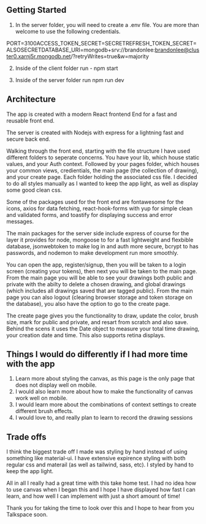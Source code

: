 Getting Started
---------------

1) In the server folder, you will need to create a .env file. You are more than welcome to use the following credentials.

PORT=3100ACCESS_TOKEN_SECRET=SECRETREFRESH_TOKEN_SECRET=ALSOSECRETDATABASE_URI=mongodb+srv://brandonlee:brandonlee@cluster0.xarnj5r.mongodb.net/?retryWrites=true&w=majority

2) Inside of the client folder run - npm start

3) Inside of the server folder run npm run dev


Architecture
---------------
The app is created with a modern React frontend End for a fast and reusable front end.

The server is created with Nodejs with express for a lightning fast and secure back end.

Walking through the front end, starting with the file structure I have used different folders to seperate concerns. You have your lib, which house static values, and your Auth context. Followed by your pages folder, which houses your common views, credientials, the main page (the collection of drawing), and your create page. Each folder holding the associated css file. I decided to do all styles manually as I wanted to keep the app light, as well as display some good clean css.


Some of the packages used for the front end are fontawesome for the icons, axios for data fetching, react-hook-forms with yup for simple clean and validated forms, and toastify for displaying success and error messages.

The main packages for the server side include express of course for the layer it provides for node, mongoose to for a fast lightweight and flexbible database, jsonwebtoken to make log in and auth more secure, bcrypt to has passwords, and nodemon to make development run more smoothly.

You can open the app, register/signup, then you will be taken to a login screen (creating your tokens), then next you will be taken to the main page. From the main page you will be able to see your drawings both public and private with the abilty to delete a chosen drawing, and global drawings (which includes all drawings saved that are tagged public). From the main page you can also logout (clearing browser storage and token storage on the database), you also have the option to go to the create page.

The create page gives you the functionality to draw, update the color, brush size, mark for public and private, and resart from scratch and also save. Behind the scens it uses the Date object to measure your total time drawing, your creation date and time. This also supports retina displays.


Things I would do differently if I had more time with the app
-------------------------------------------------------------
1) Learn more about styling the canvas, as this page is the only page that does not display well on mobile.
2) I would also learn more about how to make the functionality of canvas work well on mobile.
3) I would learn more about the combinations of context settings to create different brush effects.
4) I would love to, and really plan to learn to record the drawing sessions

Trade offs
----------
I think the biggest trade off I made was styling by hand instead of using something like material-ui. I have extensive expirence styling with both regular css and materail (as well as tailwind, sass, etc). I styled by hand to keep the app light.

All in all I really had a great time with this take home test. I had no idea how to use canvas when I began this and I hope I have displayed how fast I can learn, and how well I can implement with just a short amount of time!

Thank you for taking the time to look over this and I hope to hear from you Talkspace soon.

